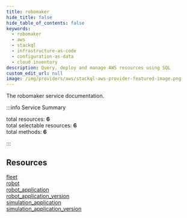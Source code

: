 ```yaml
---
title: robomaker
hide_title: false
hide_table_of_contents: false
keywords:
  - robomaker
  - aws
  - stackql
  - infrastructure-as-code
  - configuration-as-data
  - cloud inventory
description: Query, deploy and manage AWS resources using SQL
custom_edit_url: null
image: /img/providers/aws/stackql-aws-provider-featured-image.png
---
```


The robomaker service documentation.

:::info Service Summary

<div class="row">
<div class="providerDocColumn">
<span>total resources:&nbsp;<b>6</b></span><br />
<span>total selectable resources:&nbsp;<b>6</b></span><br />
<span>total methods:&nbsp;<b>6</b></span><br />
</div>
</div>

:::

## Resources
<div class="row">
<div class="providerDocColumn">
<a href="/providers/aws/robomaker/fleet/">fleet</a><br />
<a href="/providers/aws/robomaker/robot/">robot</a><br />
<a href="/providers/aws/robomaker/robot_application/">robot_application</a>
</div>
<div class="providerDocColumn">
<a href="/providers/aws/robomaker/robot_application_version/">robot_application_version</a><br />
<a href="/providers/aws/robomaker/simulation_application/">simulation_application</a><br />
<a href="/providers/aws/robomaker/simulation_application_version/">simulation_application_version</a>
</div>
</div>